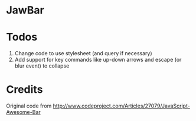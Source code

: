 # JawBar

# Todos

1. Change code to use stylesheet (and query if necessary)
1. Add support for key commands like up-down arrows and escape (or blur event) to collapse

# Credits

Original code from http://www.codeproject.com/Articles/27079/JavaScript-Awesome-Bar
